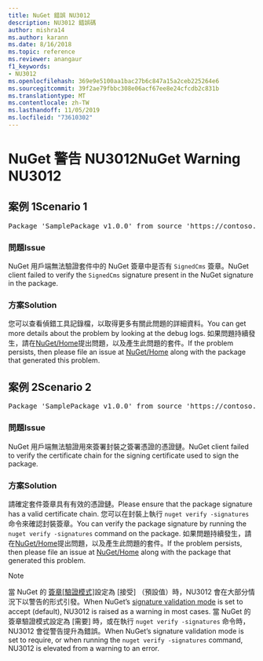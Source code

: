 ```yaml
---
title: NuGet 錯誤 NU3012
description: NU3012 錯誤碼
author: mishra14
ms.author: karann
ms.date: 8/16/2018
ms.topic: reference
ms.reviewer: anangaur
f1_keywords:
- NU3012
ms.openlocfilehash: 369e9e5100aa1bac27b6c847a15a2ceb225264e6
ms.sourcegitcommit: 39f2ae79fbbc308e06acf67ee8e24cfcdb2c831b
ms.translationtype: MT
ms.contentlocale: zh-TW
ms.lasthandoff: 11/05/2019
ms.locfileid: "73610302"
---
```

# <a name="nuget-warning-nu3012"></a><span data-ttu-id="8db0e-103">NuGet 警告 NU3012</span><span class="sxs-lookup"><span data-stu-id="8db0e-103">NuGet Warning NU3012</span></span>

## <a name="scenario-1"></a><span data-ttu-id="8db0e-104">案例 1</span><span class="sxs-lookup"><span data-stu-id="8db0e-104">Scenario 1</span></span>

<pre>Package 'SamplePackage v1.0.0' from source 'https://contoso.com/index.json': The primary signature validation failed.</pre>

### <a name="issue"></a><span data-ttu-id="8db0e-105">問題</span><span class="sxs-lookup"><span data-stu-id="8db0e-105">Issue</span></span>

<span data-ttu-id="8db0e-106">NuGet 用戶端無法驗證套件中的 NuGet 簽章中是否有 `SignedCms` 簽章。</span><span class="sxs-lookup"><span data-stu-id="8db0e-106">NuGet client failed to verify the `SignedCms` signature present in the NuGet signature in the package.</span></span>


### <a name="solution"></a><span data-ttu-id="8db0e-107">方案</span><span class="sxs-lookup"><span data-stu-id="8db0e-107">Solution</span></span>

<span data-ttu-id="8db0e-108">您可以查看偵錯工具記錄檔，以取得更多有關此問題的詳細資料。</span><span class="sxs-lookup"><span data-stu-id="8db0e-108">You can get more details about the problem by looking at the debug logs.</span></span> <span data-ttu-id="8db0e-109">如果問題持續發生，請在[NuGet/Home](https://github.com/NuGet/Home/issues)提出問題，以及產生此問題的套件。</span><span class="sxs-lookup"><span data-stu-id="8db0e-109">If the problem persists, then please file an issue at [NuGet/Home](https://github.com/NuGet/Home/issues) along with the package that generated this problem.</span></span>



## <a name="scenario-2"></a><span data-ttu-id="8db0e-110">案例 2</span><span class="sxs-lookup"><span data-stu-id="8db0e-110">Scenario 2</span></span>

<pre>Package 'SamplePackage v1.0.0' from source 'https://contoso.com/index.json': The primary signature found a chain building issue:  A certificate chain processed, but terminated in a root certificate which is not trusted by the trust provider.</pre>

### <a name="issue"></a><span data-ttu-id="8db0e-111">問題</span><span class="sxs-lookup"><span data-stu-id="8db0e-111">Issue</span></span>

<span data-ttu-id="8db0e-112">NuGet 用戶端無法驗證用來簽署封裝之簽署憑證的憑證鏈。</span><span class="sxs-lookup"><span data-stu-id="8db0e-112">NuGet client failed to verify the certificate chain for the signing certificate used to sign the package.</span></span>


### <a name="solution"></a><span data-ttu-id="8db0e-113">方案</span><span class="sxs-lookup"><span data-stu-id="8db0e-113">Solution</span></span>

<span data-ttu-id="8db0e-114">請確定套件簽章具有有效的憑證鏈。</span><span class="sxs-lookup"><span data-stu-id="8db0e-114">Please ensure that the package signature has a valid certificate chain.</span></span> <span data-ttu-id="8db0e-115">您可以在封裝上執行 `nuget verify -signatures` 命令來確認封裝簽章。</span><span class="sxs-lookup"><span data-stu-id="8db0e-115">You can verify the package signature by running the `nuget verify -signatures` command on the package.</span></span> <span data-ttu-id="8db0e-116">如果問題持續發生，請在[NuGet/Home](https://github.com/NuGet/Home/issues)提出問題，以及產生此問題的套件。</span><span class="sxs-lookup"><span data-stu-id="8db0e-116">If the problem persists, then please file an issue at [NuGet/Home](https://github.com/NuGet/Home/issues) along with the package that generated this problem.</span></span>


> [!Note]
> <span data-ttu-id="8db0e-117">當 NuGet 的 [簽章[驗證模式]](https://docs.microsoft.com/nuget/consume-packages/installing-signed-packages#configure-package-signature-requirements)設定為 [接受] （預設值）時，NU3012 會在大部分情況下以警告的形式引發。</span><span class="sxs-lookup"><span data-stu-id="8db0e-117">When NuGet’s [signature validation mode](https://docs.microsoft.com/nuget/consume-packages/installing-signed-packages#configure-package-signature-requirements) is set to accept (default), NU3012 is raised as a warning in most cases.</span></span> <span data-ttu-id="8db0e-118">當 NuGet 的簽章驗證模式設定為 [需要] 時，或在執行 `nuget verify -signatures` 命令時，NU3012 會從警告提升為錯誤。</span><span class="sxs-lookup"><span data-stu-id="8db0e-118">When NuGet’s signature validation mode is set to require, or when running the `nuget verify -signatures` command, NU3012 is elevated from a warning to an error.</span></span> 

